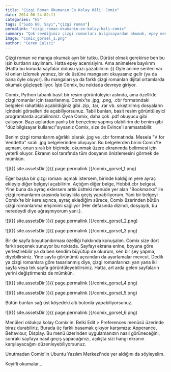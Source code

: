 ```yaml
---
title: "Çizgi Roman Okumanın En Kolay Hâli: Comix"
date: 2014-06-24 02:11
categories: "k5"
tags: ["Sudo 60. Sayı","çizgi roman"]
permalink: "cizgi-roman-okumanin-en-kolay-hali-comix"
summary: "Çok sevdiğimiz çizgi romanları bilgisayardan okumak, epey meşakkatli olabiliyor. Resim görüntüleyici programları ile açıp okumak, insanı çizgi romandan bile soğutur. Ama bunu kolaylaştıran güzel bir uygulamamız var: Comix."
image: "comix_gorsel_1.png"
author: "Ceren Çalıcı"
---
```


Çizgi roman ve manga okumak ayrı bir tutku. Dürüst olmak gerekirse ben bu işin kurtların sayılmam. Hatta epey acemisiyim. Ama animelere bayılırım (Hatta bu konuda sayfalar dolusu yazı yazabilirim :)) Öyle anime serileri var ki onları izlemek yetmez, bir de üstüne mangasını okuyasınız gelir (ya da bana öyle oluyor). Bu mangaları ya da farklı çizgi romanları dijital ortamlarda okumak güçleşebiliyor. İşte Comix, bu noktada devreye giriyor.

Comix, Python tabanlı basit bir resim görüntüleyici aslında, ama özellikle çizgi romanlar için tasarlanmış. Comix'te .jpg, .png, .cbr formatındaki belgeleri rahatlıkla açabildiğiniz gibi .zip, .tar, .rar vb. sıkıştırılmış dosyaların içindeki görselleri de açabiliyorsunuz. Tabii bunları, basit resim görüntüleyici programlarda açabilirsiniz. Oysa Comix, daha çok .pdf okuyucu gibi çalışıyor. Bazı açılardan yanlış bir benzetme yapmış olabilirim de benim gibi "düz bilgisayar kullanıcı"sıysanız Comix, size de Evince'i anımsatabilir.

Benim çizgi romanlarım ağırlıklı olarak .jpg ve .cbr formatında. Mesela "V for Vendetta" sıralı .jpg belgelerinden oluşuyor. Bu belgelerden birini Comix'te açmam, onun sıralı bir biçimde, okunmak üzere ekranımda belirmesi için yeterli oluyor. Ekranın sol tarafında tüm dosyanın önizlemesini görmek de mümkün.

![]({{ site.assetsDir }}{{ page.permalink }}/comix_gorsel_1.png)

Eğer başka bir çizgi romanı açmak istersem, birinde kaldığım yere ayraç ekleyip diğer belgeyi açabilirim. Açtığım diğer belge, Hobbit.cbr belgesi. Yine buna da ayraç eklersem artık üstteki menüde yer alan "Bookmarks" ile çizgi romanlarım arasında kolaylıkla geçiş yapabiliyorum. Yani bir belgeyi Comix'te bir kere açınca, ayraç eklediğim sürece, Comix üzerinden bütün çizgi romanlarıma erişimimi sağlıyor (Her defasında dizindi, dosyaydı, bu neredeydi diye uğraşmıyorum yani.).

![]({{ site.assetsDir }}{{ page.permalink }}/comix_gorsel_2.png)

![]({{ site.assetsDir }}{{ page.permalink }}/comix_gorsel_3.png)

Bir de sayfa boyutlandırması özelliği hakkında konuşalım. Comix size dört farklı seçenek sunuyor bu noktada. Sayfayı ekrana enine, boyuna göre yerleştirebilir ya da ben kendim büyütüp de okurum, sen bir şey yapma, diyebilirsiniz. Yine sayfa görünümü açısından da ayarlamalar mevcut. Dedik ya çizgi romanlara göre tasarlanmış diye, çizgi romanlarınızı yan yana iki sayfa veya tek sayfa görüntüleyebilirsiniz. Hatta, art arda gelen sayfaların yerini değiştirmeniz de mümkün.

![]({{ site.assetsDir }}{{ page.permalink }}/comix_gorsel_4.png)

![]({{ site.assetsDir }}{{ page.permalink }}/comix_gorsel_5.png)

Bütün bunları sağ üst köşedeki altı butonla yapabiliyorsunuz.

![]({{ site.assetsDir }}{{ page.permalink }}/comix_gorsel_6.png)

Menüleri oldukça kolay Comix'in. Belki Edit > Preferences menüsü üzerinde biraz durabiliriz. Burada üç farklı basamak çıkıyor karşımıza: Apperance, Behaviour, Display. Bu menü üzerinden uygulamanızın nasıl görüneceğini, sonraki sayfaya nasıl geçiş yapacağınızı, açılışta sizi hangi ekranın karşılayacağını düzenleyebiliyorsunuz.

Unutmadan Comix'in Ubuntu Yazılım Merkezi'nde yer aldığını da söyleyelim.

Keyifli okumalar...
